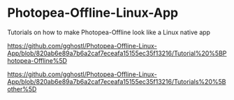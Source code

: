 # Photopea-Offline-Linux-App

Tutorials on how to make Photopea-Offline look like a Linux native app

https://github.com/gghostl/Photopea-Offline-Linux-App/blob/820ab6e89a7b6a2caf7eceafa15155ec35f13216/Tutorial%20%5BPhotopea-Offline%5D

https://github.com/gghostl/Photopea-Offline-Linux-App/blob/820ab6e89a7b6a2caf7eceafa15155ec35f13216/Tutorials%20%5Bother%5D
